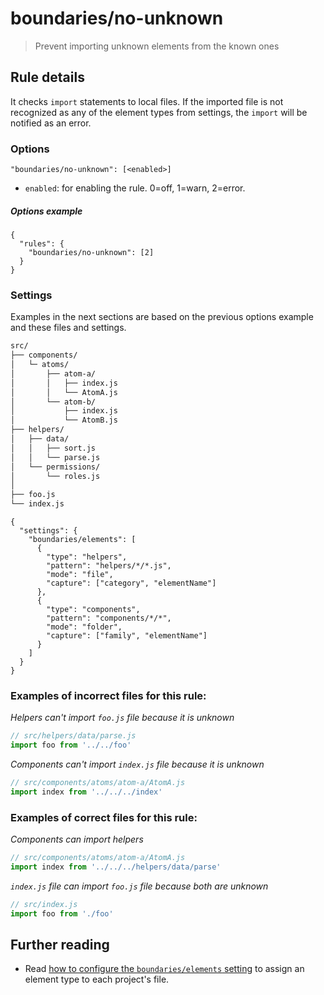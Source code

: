 # boundaries/no-unknown

> Prevent importing unknown elements from the known ones

## Rule details

It checks `import` statements to local files. If the imported file is not recognized as any of the element types from settings, the `import` will be notified as an error.

### Options

```
"boundaries/no-unknown": [<enabled>]
```

* `enabled`: for enabling the rule. 0=off, 1=warn, 2=error.

##### Options example

```jsonc
{
  "rules": {
    "boundaries/no-unknown": [2]
  }
}
```
### Settings

Examples in the next sections are based on the previous options example and these files and settings.

```txt
src/
├── components/
│   └─ atoms/
│       ├── atom-a/
│       │   ├── index.js
│       │   └── AtomA.js
│       └── atom-b/
│           ├── index.js
│           └── AtomB.js
├── helpers/
│   ├── data/
│   │   ├── sort.js
│   │   └── parse.js
│   └── permissions/
│       └── roles.js
│
├── foo.js
└── index.js
```

```jsonc
{
  "settings": {
    "boundaries/elements": [
      {
        "type": "helpers",
        "pattern": "helpers/*/*.js",
        "mode": "file",
        "capture": ["category", "elementName"]
      },
      {
        "type": "components",
        "pattern": "components/*/*",
        "mode": "folder",
        "capture": ["family", "elementName"]
      }
    ]
  }
}
```

### Examples of **incorrect** files for this rule:

_Helpers can't import `foo.js` file because it is unknown_

```js
// src/helpers/data/parse.js
import foo from '../../foo'
```

_Components can't import `index.js` file because it is unknown_

```js
// src/components/atoms/atom-a/AtomA.js
import index from '../../../index'
```

### Examples of **correct** files for this rule:

_Components can import helpers_

```js
// src/components/atoms/atom-a/AtomA.js
import index from '../../../helpers/data/parse'
```

_`index.js` file can import `foo.js` file because both are unknown_

```js
// src/index.js
import foo from './foo'
```

## Further reading

* Read [how to configure the `boundaries/elements` setting](../../README.md#global-settings) to assign an element type to each project's file.

